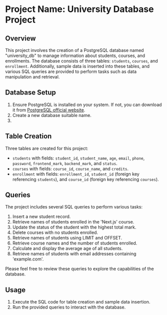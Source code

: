 # Project Name: University Database Project

## Overview
This project involves the creation of a PostgreSQL database named "university_db" to manage information about students, courses, and enrollments. The database consists of three tables: `students`, `courses`, and `enrollment`. Additionally, sample data is inserted into these tables, and various SQL queries are provided to perform tasks such as data manipulation and retrieval.


## Database Setup
1. Ensure PostgreSQL is installed on your system. If not, you can download it from [PostgreSQL official website](https://www.postgresql.org/download/).
2. Create a new database  suitable name.
3. 
## Table Creation
Three tables are created for this project:
- `students` with fields: `student_id`, `student_name`, `age`, `email`, `phone`, `password`, `frontend_mark`, `backend_mark`, and `status`.
- `courses` with fields: `course_id`, `course_name`, and `credits`.
- `enrollment` with fields: `enrollment_id`, `student_id` (foreign key referencing `students`), and `course_id` (foreign key referencing `courses`).



## Queries
The project includes several SQL queries to perform various tasks:
1. Insert a new student record.
2. Retrieve names of students enrolled in the 'Next.js' course.
3. Update the status of the student with the highest total mark.
4. Delete courses with no students enrolled.
5. Retrieve names of students using LIMIT and OFFSET.
6. Retrieve course names and the number of students enrolled.
7. Calculate and display the average age of all students.
8. Retrieve names of students with email addresses containing 'example.com'.

Please feel free to review these queries to explore the capabilities of the database.

## Usage
1. Execute the SQL code for table creation and sample data insertion.
2. Run the provided queries to interact with the database.
